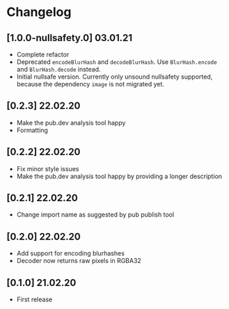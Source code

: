 # Changelog

## [1.0.0-nullsafety.0] 03.01.21

* Complete refactor
* Deprecated `encodeBlurHash` and `decodeBlurHash`.
  Use `BlurHash.encode` and `BlurHash.decode` instead.
* Initial nullsafe version.
  Currently only unsound nullsafety supported, because the dependency `image` is not
  migrated yet.

## [0.2.3] 22.02.20

* Make the pub.dev analysis tool happy
* Formatting

## [0.2.2] 22.02.20

* Fix minor style issues
* Make the pub.dev analysis tool happy by providing a longer description

## [0.2.1] 22.02.20

* Change import name as suggested by pub publish tool

## [0.2.0] 22.02.20

* Add support for encoding blurhashes
* Decoder now returns raw pixels in RGBA32

## [0.1.0] 21.02.20

* First release
